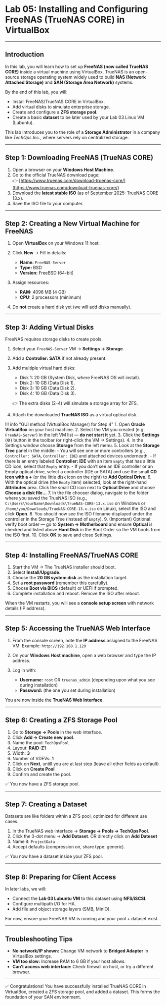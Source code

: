 # Lab 05: Installing and Configuring FreeNAS (TrueNAS CORE) in VirtualBox

---

## Introduction
In this lab, you will learn how to set up **FreeNAS (now called TrueNAS CORE)** inside a virtual machine using VirtualBox. TrueNAS is an open-source storage operating system widely used to build **NAS (Network Attached Storage)** and **SAN (Storage Area Network)** systems.

By the end of this lab, you will:
- Install FreeNAS/TrueNAS CORE in VirtualBox.
- Add virtual disks to simulate enterprise storage.
- Create and configure a **ZFS storage pool**.
- Create a basic **dataset** to be later used by your Lab 03 Linux VM (Lubuntu).

This lab introduces you to the role of a **Storage Administrator** in a company like *TechOps Inc.*, where servers rely on centralized storage.

---

## Step 1: Downloading FreeNAS (TrueNAS CORE)
1. Open a browser on your **Windows Host Machine**.
2. Go to the official TrueNAS download page:  
   👉 [https://www.truenas.com/download-truenas-core/](https://www.truenas.com/download-truenas-core/)
3. Download the **latest stable ISO** (as of September 2025: TrueNAS CORE 13.x).
4. Save the ISO file to your computer.

---

## Step 2: Creating a New Virtual Machine for FreeNAS
1. Open **VirtualBox** on your Windows 11 host.
2. Click **New** → Fill in details:

    - **Name:** `FreeNAS-Server`
    - **Type:** BSD
    - **Version:** FreeBSD (64-bit)

3. Assign resources:
   
    - **RAM:** 4096 MB (4 GB)
    - **CPU:** 2 processors (minimum)

4. Do **not** create a hard disk yet (we will add disks manually).

---

## Step 3: Adding Virtual Disks
FreeNAS requires storage disks to create pools.

1. Select your `FreeNAS-Server` VM → **Settings → Storage**.
2. Add a **Controller: SATA** if not already present.
3. Add multiple virtual hard disks:

    - Disk 1: 20 GB (System Disk, where FreeNAS OS will install).
    - Disk 2: 10 GB (Data Disk 1).
    - Disk 3: 10 GB (Data Disk 2).
    - Disk 4: 10 GB (Data Disk 3).

    👉 The extra disks (2–4) will simulate a storage array for ZFS.

4. Attach the downloaded **TrueNAS ISO** as a virtual optical disk.

!!! info "GUI method (VirtualBox Manager) for Step 4"
      1. Open **Oracle VirtualBox** on your host machine.
      2. Select the VM you created (e.g. `FreeNAS-Server`) in the left VM list — **do not start it** yet.
      3. Click the **Settings** (⚙️) button in the toolbar (or right-click the VM → Settings).
      4. In the Settings window choose **Storage** from the left menu.
      5. Look at the **Storage Tree** panel in the middle:
         - You will see one or more controllers (e.g., `Controller: SATA`, `Controller: IDE`) and attached devices underneath.
         - If there is an entry labeled **Controller: IDE** with an item `Empty` that has a little CD icon, select that `Empty` entry.
         - If you don’t see an IDE controller or an Empty optical drive, select a controller (IDE or SATA) and use the small **CD icon with a +** (or the little disk icon on the right) to **Add Optical Drive**.
      6. With the optical drive (the `Empty` item) selected, look at the right-hand **Attributes** area. Click the small CD icon next to **Optical Drive** and choose **Choose a disk file...**
      7. In the file chooser dialog, navigate to the folder where you saved the TrueNAS ISO (e.g., `C:\Users\YourName\Downloads\TrueNAS-CORE-13.x.iso` on Windows or `/home/you/Downloads/TrueNAS-CORE-13.x.iso` on Linux), select the ISO and click **Open**.
      8. You should now see the ISO filename displayed under the controller in the Storage Tree (instead of `Empty`).
      9. (Important) Optional: verify boot order — go to **System → Motherboard** and ensure **Optical** is checked and listed above **Hard Disk** in the Boot Order so the VM boots from the ISO first.
      10. Click **OK** to save and close Settings.

---

## Step 4: Installing FreeNAS/TrueNAS CORE
1. Start the VM → The TrueNAS installer should boot.
2. Select **Install/Upgrade**.
3. Choose the **20 GB system disk** as the installation target.
4. Set a **root password** (remember this carefully).
5. Choose **Boot via BIOS** (default) or UEFI if prompted.
6. Complete installation and reboot. Remove the ISO after reboot.

When the VM restarts, you will see a **console setup screen** with network details (IP address).

---

## Step 5: Accessing the TrueNAS Web Interface
1. From the console screen, note the **IP address** assigned to the FreeNAS VM.
   Example: `http://192.168.1.120`

2. On your **Windows Host machine**, open a web browser and type the IP address.

3. Log in with:

    - **Username:** `root` OR `truenas_admin` (depending upon what you see during installation)
    - **Password:** (the one you set during installation)

You are now inside the **TrueNAS Web Interface**.

---

## Step 6: Creating a ZFS Storage Pool
1. Go to **Storage → Pools** in the web interface.
2. Click **Add → Create new pool**.
3. Name the pool: `TechOpsPool`
4. Layout: **RAID-Z1**
5. Width: **3**
6. Number of VDEVs: **1**
7. Click on **Next**, untill you are at last step (leave all other fields as default)
8. Click on **Create Pool**
9. Confirm and create the pool.

✅ You now have a ZFS storage pool.

---

## Step 7: Creating a Dataset
Datasets are like folders within a ZFS pool, optimized for different use cases.

1. In the TrueNAS web interface → **Storage → Pools → TechOpsPool**.
2. Click the 3-dot menu → **Add Dataset**. OR directly click on **Add Dateset**
3. Name it: `ProjectData`
4. Accept defaults (compression on, share type: generic).

✅ You now have a dataset inside your ZFS pool.

---

## Step 8: Preparing for Client Access
In later labs, we will:

- Connect the **Lab 03 Lubuntu VM** to this dataset using **NFS/iSCSI**.
- Configure multipath I/O for HA.
- Add file and object storage layers (SMB, MinIO).

For now, ensure your FreeNAS VM is running and your pool + dataset exist.

---

## Troubleshooting Tips
- **No network/IP shown:** Change VM network to **Bridged Adapter** in VirtualBox settings.
- **VM too slow:** Increase RAM to 6 GB if your host allows.
- **Can’t access web interface:** Check firewall on host, or try a different browser.

---

✅ Congratulations! You have successfully installed TrueNAS CORE in VirtualBox, created a ZFS storage pool, and added a dataset. This forms the foundation of your SAN environment.

